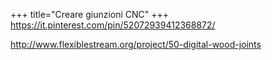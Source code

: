 +++
title="Creare giunzioni CNC"
+++
<https://it.pinterest.com/pin/52072939412368872/>

<http://www.flexiblestream.org/project/50-digital-wood-joints>
